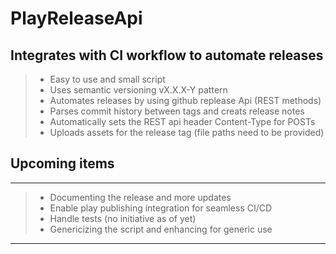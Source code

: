 # PlayReleaseApi 

## Integrates with CI workflow to automate releases

> * Easy to use and small script
> * Uses semantic versioning vX.X.X-Y pattern
> * Automates releases by using github replease Api (REST methods)
> * Parses commit history between tags and creats release notes
> * Automatically sets the REST api header Content-Type for POSTs
> * Uploads assets for the release tag (file paths need to be provided)

## Upcoming items
--------------------------------------------------------------
>  - Documenting the release and more updates
>  - Enable play publishing integration for seamless CI/CD 
>  - Handle tests (no initiative as of yet)
>  - Genericizing the script and enhancing for generic use
--------------------------------------------------------------